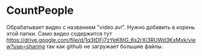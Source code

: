 # CountPeople
Обрабатывает видео с названием "video.avi". Нужно добавить в корень этой папки. Само видео содержится тут https://drive.google.com/file/d/1q3tDFi7zYeK6tG_6s2rXi3RUWd3KxMxk/view?usp=sharing так как github не загружает большие файлы.

